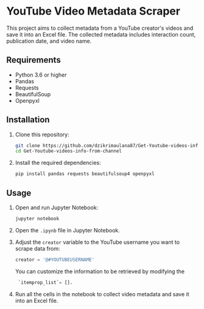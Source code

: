 # YouTube Video Metadata Scraper

This project aims to collect metadata from a YouTube creator's videos and save it into an Excel file. The collected metadata includes interaction count, publication date, and video name.

## Requirements

- Python 3.6 or higher
- Pandas
- Requests
- BeautifulSoup
- Openpyxl

## Installation

1. Clone this repository:
    ```bash
    git clone https://github.com/dzikrimaulana87/Get-Youtube-videos-info-from-channel
    cd Get-Youtube-videos-info-from-channel
    ```

2. Install the required dependencies:
    ```bash
    pip install pandas requests beautifulsoup4 openpyxl
    ```

## Usage

1. Open and run Jupyter Notebook:
    ```bash
    jupyter notebook
    ```

2. Open the `.ipynb` file in Jupyter Notebook.

3. Adjust the `creator` variable to the YouTube username you want to scrape data from:
    ```python
    creator = '@#YOUTUBEUSERNAME'
    ```
    You can customize the information to be retrieved by modifying the
   ```python
    `itemprop_list`= [].
    ```
    

5. Run all the cells in the notebook to collect video metadata and save it into an Excel file.
